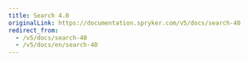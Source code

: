 ```yaml
---
title: Search 4.0
originalLink: https://documentation.spryker.com/v5/docs/search-40
redirect_from:
  - /v5/docs/search-40
  - /v5/docs/en/search-40
---
```



